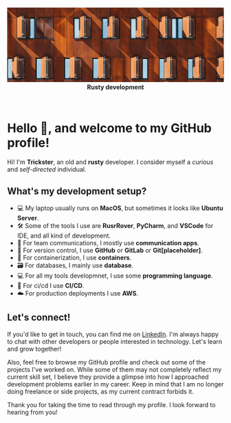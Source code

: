 <p align="center">
<img src="banner.jpg" />
<b>Rusty development</b>
</p>
<p align="center">&nbsp;</p>

# Hello 👋, and welcome to my GitHub profile!

Hi! I'm **Trickster**, an old and **rusty** developer. I consider myself a *curious* and *self-directed* individual.  

## What's my development setup?

- 💻 My laptop usually runs on **MacOS**, but sometimes it looks like **Ubuntu Server**.
- 🛠️ Some of the tools I use are **RusrRover**, **PyCharm**, and **VSCode** for IDE, and all kind of development.
- 💬 For team communications, I mostly use **communication apps**.
- 🔀 For version control, I use **GitHub** or **GitLab** or **Git[placeholder]**.
- 🐳 For containerization, I use **containers**. 
- 🗃️ For databases, I mainly use **database**.
- 💻 For all my tools developmnet, I use some **programming language**.
- 🚀 For ci/cd I use **CI/CD**.
- ☁️ For production deployments I use **AWS**.

## Let's connect!

If you'd like to get in touch, you can find me on [LinkedIn](https://www.linkedin.com/).  I'm always happy to chat with other developers or people interested in technology. Let's learn and grow together!

Also, feel free to browse my GitHub profile and check out some of the projects I've worked on. While some of them may not completely reflect my current skill set, I believe they provide a glimpse into how I approached development problems earlier in my career. Keep in mind that I am no longer doing freelance or side projects, as my current contract forbids it.

Thank you for taking the time to read through my profile. I look forward to hearing from you!
